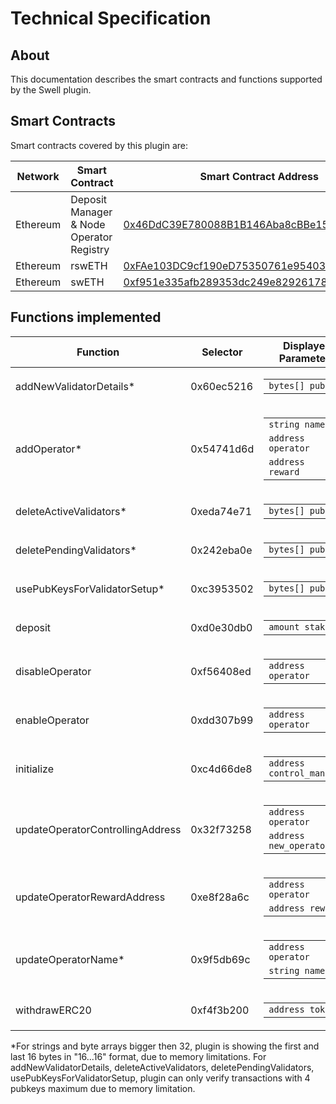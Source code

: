# Technical Specification

## About

This documentation describes the smart contracts and functions supported by the Swell plugin.

## Smart Contracts

Smart contracts covered by this plugin are:

|  Network | Smart Contract                 | Smart Contract Address |
| -------- | ------------------------------ | ---------------------- |
| Ethereum| Deposit Manager & Node Operator Registry    | [0x46DdC39E780088B1B146Aba8cBBe15DC321A1A1d](https://etherscan.io/address/0x46ddc39e780088b1b146aba8cbbe15dc321a1a1d) |
| Ethereum| rswETH    | [0xFAe103DC9cf190eD75350761e95403b7b8aFa6c0](https://etherscan.io/address/0xFAe103DC9cf190eD75350761e95403b7b8aFa6c0) |
| Ethereum| swETH    | [0xf951e335afb289353dc249e82926178eac7ded78](https://etherscan.io/address/0xf951e335afb289353dc249e82926178eac7ded78#code) |


## Functions implemented


|    Function                   | Selector | Displayed Parameters   | 
| ---                           | ---      | ---                    |
|addNewValidatorDetails*    |0x60ec5216|<table> <tbody> <tr><td><code>bytes[] pubkeys</code></td></tr> </tbody> </table>  |
|addOperator*    |0x54741d6d|<table> <tbody> <tr><td><code>string name</code></td></tr> <tr><td><code>address operator</code></td></tr> <tr><td><code>address reward</code></td></tr>  </tbody> </table>  |
|deleteActiveValidators*    |0xeda74e71|<table> <tbody> <tr><td><code>bytes[] pubkeys</code></td></tr> </tbody> </table>  |
|deletePendingValidators*   |0x242eba0e|<table> <tbody> <tr><td><code>bytes[] pubkeys</code></td></tr> </tbody> </table>  |
|usePubKeysForValidatorSetup*   |0xc3953502|<table> <tbody> <tr><td><code>bytes[] pubkeys</code></td></tr> </tbody> </table>  |
|deposit     |0xd0e30db0|<table> <tbody> <tr><td><code>amount stake</code></td></tr>  </tbody> </table>  |
|disableOperator     |0xf56408ed|<table> <tbody> <tr><td><code>address operator</code></td></tr>  </tbody> </table>  |
|enableOperator   |0xdd307b99|<table> <tbody> <tr><td><code>address operator</code></td></tr>  </tbody> </table>  |
|initialize   |0xc4d66de8|<table> <tbody> <tr><td><code>address control_manager</code></td></tr>  </tbody> </table>  |
|updateOperatorControllingAddress    |0x32f73258|<table> <tbody> <tr><td><code>address operator</code></td></tr> <tr><td><code>address new_operator</code></td></tr>  </tbody> </table>  |
|updateOperatorRewardAddress    |0xe8f28a6c|<table> <tbody> <tr><td><code>address operator</code></td></tr> <tr><td><code>address reward</code></td></tr>  </tbody> </table>  |
|updateOperatorName*            |0x9f5db69c| <table> <tbody> <tr><td><code>address operator</code></td></tr> <tr><td><code>string name</code></td></tr>  </tbody> </table> |
|withdrawERC20   |0xf4f3b200|<table> <tbody> <tr><td><code>address token</code></td></tr>  </tbody> </table>  |

*For strings and byte arrays bigger then 32, plugin is showing the first and last 16 bytes in "16...16" format, due to memory limitations.
For addNewValidatorDetails, deleteActiveValidators, deletePendingValidators, usePubKeysForValidatorSetup, plugin can only verify transactions with 4 pubkeys maximum due to memory limitation.
